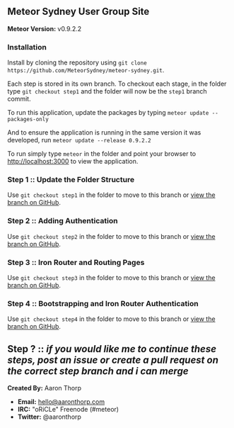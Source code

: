 Meteor Sydney User Group Site
-----------------------------

**Meteor Version:** v0.9.2.2

### Installation

Install by cloning the repository using `git clone https://github.com/MeteorSydney/meteor-sydney.git`.

Each step is stored in its own branch. To checkout each stage, in the folder type `git checkout step1` and the folder will now be the `step1` branch commit.

To run this application, update the packages by typing `meteor update --packages-only`

And to ensure the application is running in the same version it was developed, run `meteor update --release 0.9.2.2`

To run simply type `meteor` in the folder and point your browser to [http://localhost:3000](http://localhost:3000) to view the application.

### Step 1 :: Update the Folder Structure

Use `git checkout step1` in the folder to move to this branch or [view the branch on GitHub](https://github.com/MeteorSydney/meteor-sydney/tree/step1).

### Step 2 :: Adding Authentication

Use `git checkout step2` in the folder to move to this branch or [view the branch on GitHub](https://github.com/MeteorSydney/meteor-sydney/tree/step2).

### Step 3 :: Iron Router and Routing Pages

Use `git checkout step3` in the folder to move to this branch or [view the branch on GitHub](https://github.com/MeteorSydney/meteor-sydney/tree/step3).

### Step 4 :: Bootstrapping and Iron Router Authentication

Use `git checkout step4` in the folder to move to this branch or [view the branch on GitHub](https://github.com/MeteorSydney/meteor-sydney/tree/step4).

**Step ? ::** *if you would like me to continue these steps, post an issue or create a pull request on the correct step branch and i can merge*
-----

**Created By:** Aaron Thorp
  - **Email:** [hello@aaronthorp.com](hello@aaronthorp.com)
  - **IRC:** "oRiCLe" Freenode (#meteor)
  - **Twitter:** @aaronthorp
